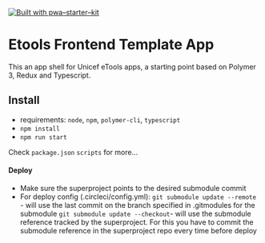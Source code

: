 [![Built with pwa–starter–kit](https://img.shields.io/badge/built_with-pwa–starter–kit_-blue.svg)](https://github.com/Polymer/pwa-starter-kit 'Built with pwa–starter–kit')

# Etools Frontend Template App

This an app shell for Unicef eTools apps, a starting point based on Polymer 3, Redux and Typescript.

## Install

- requirements: `node`, `npm`, `polymer-cli`, `typescript`
- `npm install`
- `npm run start`

Check `package.json` `scripts` for more...

#### Deploy

- Make sure the superproject points to the desired submodule commit
- For deploy config (.circleci/config.yml):
  `git submodule update --remote` - will use the last commit on the branch specified in .gitmodules for the submodule
  `git submodule update --checkout`- will use the submodule reference tracked by the superproject. For this you have to commit the submodule reference in the superproject repo every time before deploy
